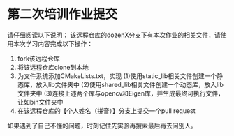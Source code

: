 # 第二次培训作业提交
请仔细阅读以下说明：
该远程仓库的dozenX分支下有本次作业的相关文件，请使用本次学习内容完成以下操作：
1. fork该远程仓库
2. 将该远程仓库clone到本地
3. 为文件系统添加CMakeLists.txt，实现
(1)使用static_lib相关文件创建一个静态库，放入lib文件夹中
(2)使用shared_lib相关文件创建一个动态库，放入lib文件夹中
(3)连接上述两个库与opencv和Eigen库，并生成最终可执行文件，让如bin文件夹中
4. 在该远程仓库的【个人姓名（拼音）】分支上提交一个pull request

如果遇到了自己不懂的问题，时刻记住先实验再搜索最后再去问别人。
